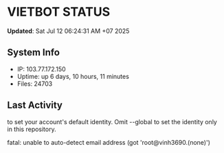 # VIETBOT STATUS
**Updated**: Sat Jul 12 06:24:31 AM +07 2025

## System Info
- IP: 103.77.172.150
- Uptime: up 6 days, 10 hours, 11 minutes
- Files: 24703

## Last Activity

to set your account's default identity.
Omit --global to set the identity only in this repository.

fatal: unable to auto-detect email address (got 'root@vinh3690.(none)')

